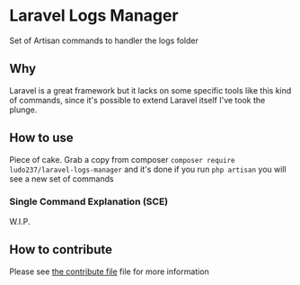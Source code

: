 # Laravel Logs Manager

Set of Artisan commands to handler the logs folder

## Why

Laravel is a great framework but it lacks on some specific tools
like this kind of commands, since it's possible to extend Laravel itself
I've took the plunge.

## How to use

Piece of cake. Grab a copy from composer `composer require ludo237/laravel-logs-manager`
and it's done if you run `php artisan` you will see a new set of commands

### Single Command Explanation (SCE)

W.I.P.

## How to contribute

Please see [the contribute file](CONTRIBUTING.md) file for more information
